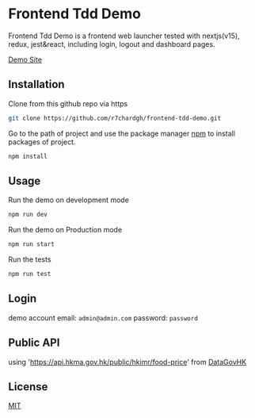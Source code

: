 # Frontend Tdd Demo
Frontend Tdd Demo is a frontend web launcher tested with nextjs(v15), redux, jest&react, including login, logout and dashboard pages.

[Demo Site](https://frontend-tdd-demo.vercel.app/)

## Installation
Clone from this github repo via https
 
```bash
git clone https://github.com/r7chardgh/frontend-tdd-demo.git
```

Go to the path of project and use the package manager [npm](https://nodejs.org/en) to install packages of project.

```bash
npm install
```

## Usage

Run the demo on development mode

```bash
npm run dev
```

Run the demo on Production mode

```bash
npm run start
```

Run the tests

```bash
npm run test
```

## Login

demo account
email: `admin@admin.com` 
password: `password`

## Public API

using 'https://api.hkma.gov.hk/public/hkimr/food-price'
from [DataGovHK](https://data.gov.hk/en/)

## License

[MIT](https://choosealicense.com/licenses/mit/)